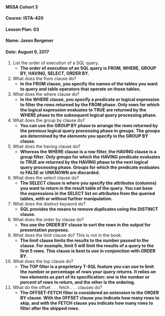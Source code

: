 #### MSSA Cohort 3
#### Course: ISTA-420
#### Lesson Plan: 03
#### Name: Jason Bergener
#### Date: August 9, 2017

1. List the order of execution of a SQL query.
    - **The order of execution of an SQL query is FROM, WHERE, GROUP BY, HAVING, SELECT, ORDER BY.**
1. What does the from clause do?
    - **In the FROM clause, you specify the names of the tables you want to query and table operators that operate on those tables.**
1. What does the where clause do?
    - **In the WHERE clause, you specify a predicate or logical expression to filter the rows returned by the FROM phase. Only rows for which the logical expression evaluates to TRUE are returned by the WHERE phase to the subsequent logical query processing phase.**
1. What does the group by clause do?
    - **You can use the GROUP BY phase to arrange the rows returned by the previous logical query processing phase in groups. The groups are determined by the elements you specify in the GROUP BY clause.**
1. What does the having clause do?
    - **Whereas the WHERE clause is a row filter, the HAVING clause is a group filter. Only groups for which the HAVING predicate evaluates to TRUE are returned by the HAVING phase to the next logical query processing phase. Groups for which the predicate evaluates to FALSE or UNKNOWN are discarded.**
1. What does the select clause do?
    - **The SELECT clause is where you specify the attributes (columns) you want to return in the result table of the query. You can base the expressions in the SELECT list on attributes from the queried tables, with or without further manipulation.**
1. What does the distinct keyword do?
    - **SQL provides the means to remove duplicates using the DISTINCT clause.**
1. What does the order by clause do?
    - **You use the ORDER BY clause to sort the rows in the output for presentation purposes.**
1. What does the limit clause do? This is not in the book.
    - **The limit clause limits the results to the number passed to the clause. For example, limit 5 will limit the results of a query to the first 5 rows. This clause is best to use in conjunction with ORDER BY.**
1. What does the top clause do?
    - **The TOP filter is a proprietary T-SQL feature you can use to limit the number or percentage of rows your query returns. It relies on two elements as part of its specification: one is the number or percent of rows to return, and the other is the ordering.**
1. What do the offset . . . fetch . . . clauses do?
    - **The OFFSET-FETCH filter is considered an extension to the ORDER BY clause. With the OFFSET clause you indicate how many rows to skip, and with the FETCH clause you indicate how many rows to filter after the skipped rows.**